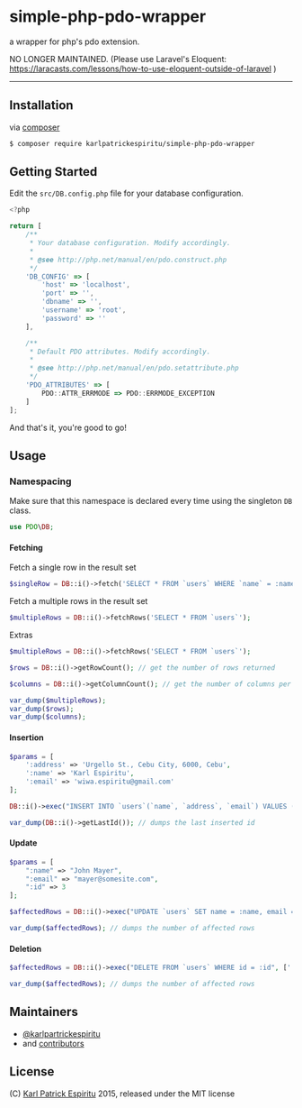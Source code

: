 # simple-php-pdo-wrapper

a wrapper for php's pdo extension.

NO LONGER MAINTAINED. (Please use Laravel's Eloquent: https://laracasts.com/lessons/how-to-use-eloquent-outside-of-laravel )

--------


Installation
--------
via [composer](https://getcomposer.org/)

```sh
$ composer require karlpatrickespiritu/simple-php-pdo-wrapper
```

Getting Started
--------
Edit the `src/DB.config.php` file for your database configuration.

```JavaScript
<?php

return [
    /**
     * Your database configuration. Modify accordingly.
     *
     * @see http://php.net/manual/en/pdo.construct.php
     */
    'DB_CONFIG' => [
        'host' => 'localhost',
        'port' => '',
        'dbname' => '',
        'username' => 'root',
        'password' => ''
    ],

    /**
     * Default PDO attributes. Modify accordingly.
     *
     * @see http://php.net/manual/en/pdo.setattribute.php
     */
    'PDO_ATTRIBUTES' => [
        PDO::ATTR_ERRMODE => PDO::ERRMODE_EXCEPTION
    ]
];
```

And that's it, you're good to go!

Usage
--------

### Namespacing
Make sure that this namespace is declared every time using the singleton `DB` class.
```php
use PDO\DB;
```
#### Fetching

Fetch a single row in the result set
```php
$singleRow = DB::i()->fetch('SELECT * FROM `users` WHERE `name` = :name', ['name' => 'Justin Beiber']);
```

Fetch a multiple rows in the result set
```php
$multipleRows = DB::i()->fetchRows('SELECT * FROM `users`');
```

Extras
```php
$multipleRows = DB::i()->fetchRows('SELECT * FROM `users`');

$rows = DB::i()->getRowCount(); // get the number of rows returned

$columns = DB::i()->getColumnCount(); // get the number of columns per row

var_dump($multipleRows);
var_dump($rows);
var_dump($columns);
```

#### Insertion

```php
$params = [
    ':address' => 'Urgello St., Cebu City, 6000, Cebu',
    ':name' => 'Karl Espiritu',
    ':email' => 'wiwa.espiritu@gmail.com'
];

DB::i()->exec("INSERT INTO `users`(`name`, `address`, `email`) VALUES (:name, :address, :email)", $params);

var_dump(DB::i()->getLastId()); // dumps the last inserted id
```

#### Update

```php
$params = [
    ":name" => "John Mayer",
    ":email" => "mayer@somesite.com",
    ":id" => 3
];

$affectedRows = DB::i()->exec("UPDATE `users` SET name = :name, email = :email WHERE id = :id", $params);

var_dump($affectedRows); // dumps the number of affected rows
```

#### Deletion
```php
$affectedRows = DB::i()->exec("DELETE FROM `users` WHERE id = :id", [':id' => 1]);

var_dump($affectedRows); // dumps the number of affected rows
```

Maintainers
--------
 - [@karlpartrickespiritu](https://github.com/karlpatrickespiritu)
 - and [contributors](https://github.com/karlpatrickespiritu/simple-php-pdo-wrapper/graphs/contributors)
 
License
--------
(C) [Karl Patrick Espiritu](http://github.com/karlpatrickespiritu) 2015, released under the MIT license
